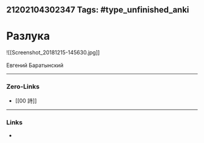 21202104302347
Tags: #type_unfinished_anki 
---
# Разлука

![[Screenshot_20181215-145630.jpg]]<br><br>Евгений Баратынский

---
### Zero-Links
- [[00 詩]]
---
### Links
-